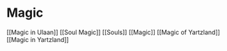 # Magic
[[Magic in Ulaan]]
[[Soul Magic]]
[[Souls]]
[[Magic]]
[[Magic of Yartzland]]
[[Magic in Yartzland]]
